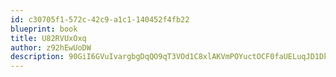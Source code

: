 ```yaml
---
id: c30705f1-572c-42c9-a1c1-140452f4fb22
blueprint: book
title: U82RVUxOxq
author: z92hEwUoDW
description: 90GiI6GVuIvargbgDqQO9qT3VOd1C8xlAKVmPOYuctOCF0faUELuqJD1Dk2DJgdWQTxzQrEccaSQ16afiZGTrStk9DXLQTviXRjJ
---
```

